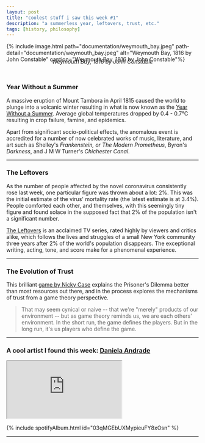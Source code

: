 ```yaml
---
layout: post
title: "coolest stuff i saw this week #1"
description: "a summerless year, leftovers, trust, etc."
tags: [history, philosophy]
---
```


{% include image.html path="documentation/weymouth_bay.jpeg" path-detail="documentation/weymouth_bay.jpeg" alt="Weymouth Bay, 1816 by John Constable" caption="Weymouth Bay, 1816 by John Constable"%}
<p style="margin:0; text-align: center;margin: 0;top: -25px;position: relative;"><em>Weymouth Bay, 1816 by John Constable</em></p>

### **Year Without a Summer**


A massive eruption of Mount Tambora in April 1815 caused the world to plunge into a volcanic winter resulting in what is now known as the [Year Without a Summer](https://en.wikipedia.org/wiki/Year_Without_a_Summer). Average global temperatures dropped by 0.4 - 0.7°C resulting in crop failure, famine, and epidemics. 

Apart from significant socio-political effects, the anomalous event is accredited for a number of now celebrated works of music, literature, and art such as Shelley's _Frankenstein, or The Modern Prometheus_, Byron's _Darkness_, and J M W Turner's _Chichester Canal_.

---

### **The Leftovers**

As the number of people affected by the novel coronavirus consistently rose last week, one particular figure was thrown about a lot: 2%. This was the initial estimate of the virus' mortality rate (the latest estimate is at 3.4%). People comforted each other, and themselves, with this seemingly tiny figure and found solace in the supposed fact that 2% of the population isn't a significant number. 

[The Leftovers](https://www.imdb.com/title/tt2699128/) is an acclaimed TV series, rated highly by viewers and critics alike, which follows the lives and struggles of a small New York community three years after 2% of the world's population disappears. The exceptional writing, acting, tone, and score make for a phenomenal experience.

---

### **The Evolution of Trust**

This brilliant [game by Nicky Case](https://ncase.me/trust/) explains the Prisoner's Dilemma better than most resources out there, and in the process explores the mechanisms of trust from a game theory perspective.

>That may seem cynical or naive -- that we're "merely" products of our environment -- but as game theory reminds us, we are each others' environment. In the short run, the game defines the players. But in the long run, it's us players who define the game.

---

### **A cool artist I found this week:** [**Daniela Andrade**](https://open.spotify.com/artist/0WfaItAbs4vlgIA1cuqGtJ)

<div class="embed-responsive embed-responsive-16by9">
<iframe src="https://www.youtube.com/embed/DWC4bJQy0mc?modestbranding=1&autohide=1&showinfo=0&controls=1" allowfullscreen></iframe>
</div>

{% include spotifyAlbum.html id="03qMGEbUXMypieuFY8xOsn" %}


---
